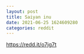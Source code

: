 ```yaml
--- 
layout: post 
title: Saiyan inu 
date: 2021-06-25 1624609280 
categories: reddit 
--- 
```

https://redd.it/o7jg7t